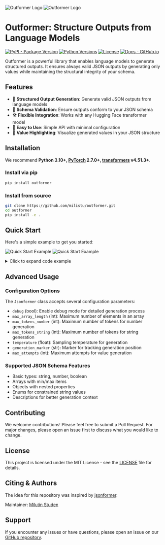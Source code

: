 <!-- ![Outformer Logo](https://raw.githubusercontent.com/milistu/outformer/main/docs/img/logo_dark.png "Outformer Logo") -->
![Outformer Logo](./docs/img/logo_dark.png#gh-dark-mode-only "Outformer Dark Logo")
![Outformer Logo](./docs/img/logo_light.png#gh-light-mode-only "Outformer Light Logo")

# Outformer: Structure Outputs from Language Models

[![PyPI - Package Version](https://img.shields.io/pypi/v/outformer?logo=pypi&style=flat&color=8c52ff)](https://pypi.org/project/outformer/)
[![Python Versions](https://img.shields.io/pypi/pyversions/outformer?logo=python&logoColor=5ce1e6)](https://pypi.org/project/outformer/)
[![License](https://img.shields.io/badge/license-MIT-blue.svg?color=393be5)](https://github.com/milistu/outformer/blob/main/LICENSE)
[![Docs - GitHub.io](https://img.shields.io/static/v1?logo=github&style=flat&color=5ce1e6&label=docs&message=outformer)](https://outformer.readthedocs.io/en/latest/)

Outformer is a powerful library that enables language models to generate structured outputs. It ensures always valid JSON outputs by generating only values while maintaining the structural integrity of your schema.

## Features

- 🔄 **Structured Output Generation**: Generate valid JSON outputs from language models
- 🎯 **Schema Validation**: Ensure outputs conform to your JSON schema
- 🛠️ **Flexible Integration**: Works with any Hugging Face transformer model
- 🚀 **Easy to Use**: Simple API with minimal configuration
- 🎨 **Value Highlighting**: Visualize generated values in your JSON structure

## Installation

We recommend **Python 3.10+, [PyTorch](https://pytorch.org/get-started/locally/) 2.7.0+, [transformers](https://github.com/huggingface/transformers) v4.51.3+**.

### Install via pip
```bash
pip install outformer
```

### Install from source
```bash
git clone https://github.com/milistu/outformer.git
cd outformer
pip install -e .
```

## Quick Start

Here's a simple example to get you started:

![Quick Start Example](./docs/img/quick_start_dark.png#gh-dark-mode-only)
![Quick Start Example](./docs/img/quick_start_light.png#gh-light-mode-only)

<details>
<summary>Click to expand code example</summary>

```python
from outformer import Jsonformer, highlight_values
from transformers import AutoModelForCausalLM, AutoTokenizer

# Initialize model and tokenizer
model_name = "Qwen/Qwen3-1.7B"
model = AutoModelForCausalLM.from_pretrained(model_name)
tokenizer = AutoTokenizer.from_pretrained(model_name)

# Create Jsonformer instance
jsonformer = Jsonformer(model, tokenizer, max_tokens_string=30)

# Define your JSON schema
json_schema = {
    "type": "object",
    "properties": {
        "brand": {
            "type": "string",
            "description": "Brand of the product",
        },
        "model": {
            "type": "string",
            "description": "Model of the product",
        },
        "product_type": {
            "type": "string",
            "description": "Type of the product",
        },
        "gender": {
            "type": "string",
            "enum": ["Female", "Male", "Unisex"],
        },
        "color": {
            "type": "string",
            "description": "Color of the product if specified, otherwise return 'Unknown'",
        },
        "material": {
            "type": "string",
            "description": "Material of the product if specified, otherwise return 'Unknown'",
        },
        "features": {
            "type": "array",
            "minItems": 3,
            "items": {
                "type": "string",
                "description": "Features of the product that may be relevant for the customer. Extract as much as possible.",
            },
        },
    },
}

# Your input prompt
prompt = """
Extract key information from the product description:

adidas Men's Powerlift.3 Cross-Trainer Shoes
A powerful shoe with lockdown fit. Made with an extra-wide design that allows the foot to spread, these men's lifting/weight-training shoes pair a snug-fitting upper with a wide midfoot strap for extra support. A high-density die-cut wedge midsole keeps you close to the ground.
100% Synthetic leather
Imported
Rubber sole
Removable Insole
"""

# Generate structured output
generated_data = jsonformer.generate(schema=json_schema, prompt=prompt)

# Highlight generated values
highlight_values(generated_data)
```

The code above will generate a structured JSON output and display it with highlighted values. Here's what you'll get:

```json
{
    "brand": "Adidas",
    "model": "Powerlift.3 Cross-Trainer Shoes",
    "product_type": "Cross-Trainer Shoes",
    "gender": "Male",
    "color": "Unknown",
    "material": "Synthetic leather",
    "features": [
        "Lockdown fit",
        "Extra-wide design",
        "High-density die-cut wedge midsole",
    ],
}
```

When using `highlight_values()`, the output will be displayed in your terminal with the generated values highlighted in color, making it easy to distinguish between the structure and the generated content.
</details>

## Advanced Usage

### Configuration Options

The `Jsonformer` class accepts several configuration parameters:

- `debug` (bool): Enable debug mode for detailed generation process
- `max_array_length` (int): Maximum number of elements in an array
- `max_tokens_number` (int): Maximum number of tokens for number generation
- `max_tokens_string` (int): Maximum number of tokens for string generation
- `temperature` (float): Sampling temperature for generation
- `generation_marker` (str): Marker for tracking generation position
- `max_attempts` (int): Maximum attempts for value generation

### Supported JSON Schema Features

- Basic types: string, number, boolean
- Arrays with min/max items
- Objects with nested properties
- Enums for constrained string values
- Descriptions for better generation context

## Contributing

We welcome contributions! Please feel free to submit a Pull Request. For major changes, please open an issue first to discuss what you would like to change.

## License

This project is licensed under the MIT License - see the [LICENSE](LICENSE) file for details.

## Citing & Authors

The idea for this repository was inspired by [jsonformer](https://github.com/1rgs/jsonformer).

Maintainer: [Milutin Studen](https://github.com/milistu)

## Support

If you encounter any issues or have questions, please open an issue on our [GitHub repository](https://github.com/milistu/outformer/issues).

